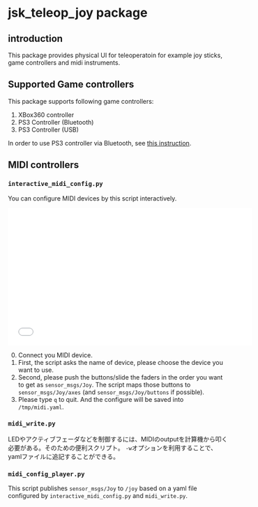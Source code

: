 # jsk_teleop_joy package

## introduction
This package provides physical UI for teleoperatoin for example joy sticks,
game controllers and midi instruments.

## Supported Game controllers
This package supports following game controllers:

1. XBox360 controller
2. PS3 Controller (Bluetooth)
3. PS3 Controller (USB)

In order to use PS3 controller via Bluetooth,
see [this instruction](http://wiki.ros.org/ps3joy/Tutorials/PairingJoystickAndBluetoothDongle).


## MIDI controllers
### `interactive_midi_config.py`
You can configure MIDI devices by this script interactively.

<iframe width="560" height="315" src="//www.youtube.com/embed/1JOKra7gZVs?list=UUhjqu8hzbR1Aqj9J6tiHl7g"
  frameborder="0" allowfullscreen>
</iframe>

0. Connect you MIDI device.
1. First, the script asks the name of device, please choose the device you want to use.
2. Second, please push the buttons/slide the faders in the order you want to get as `sensor_msgs/Joy`.
The script maps those buttons to `sensor_msgs/Joy/axes` (and `sensor_msgs/Joy/buttons` if possible).
3. Please type `q` to quit. And the configure will be saved into `/tmp/midi.yaml`.

### `midi_write.py`
LEDやアクティブフェーダなどを制御するには、MIDIのoutputを計算機から叩く必要がある。そのための便利スクリプト。
`-w`オプションを利用することで、yamlファイルに追記することができる。

### `midi_config_player.py`
This script publishes `sensor_msgs/Joy` to `/joy` based on a yaml file configured by
`interactive_midi_config.py` and `midi_write.py`.

